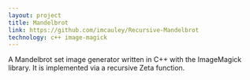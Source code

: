 ```yaml
---
layout: project
title: Mandelbrot
link: https://github.com/imcauley/Recursive-Mandelbrot
technology: c++ image-magick
---
```


A Mandelbrot set image generator written in C++ with the ImageMagick library. It is implemented via a recursive Zeta function.
